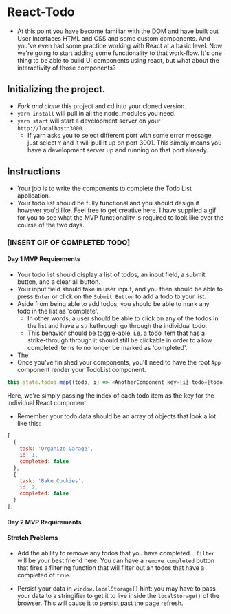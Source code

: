 # React-Todo

- At this point you have become familiar with the DOM and have built out User Interfaces HTML and CSS and some custom components. And you've even had some practice working with React at a basic level. Now we're going to start adding some functionality to that work-flow. It's one thing to be able to build UI components using react, but what about the interactivity of those components?

## Initializing the project.

- _Fork and clone_ this project and cd into your cloned version.
- `yarn install` will pull in all the node_modules you need.
- `yarn start` will start a development server on your `http://localhost:3000`.
  - If yarn asks you to select different port with some error message, just select `Y` and it will pull it up on port 3001. This simply means you have a development server up and running on that port already.

## Instructions

- Your job is to write the components to complete the Todo List application.
- Your todo list should be fully functional and you should design it however you'd like. Feel free to get creative here. I have supplied a gif for you to see what the MVP functionality is required to look like over the course of the two days.

### [**INSERT GIF OF COMPLETED TODO**]

#### Day 1 MVP Requirements

- Your todo list should display a list of todos, an input field, a submit button, and a clear all button.
- Your input field should take in user input, and you then should be able to press `Enter` or click on the `Submit Button` to add a todo to your list.
- Aside from being able to add todos, you should be able to mark any todo in the list as 'complete'.
  - In other words, a user should be able to click on any of the todos in the list and have a strikethrough go through the individual todo.
  - This behavior should be toggle-able, i.e. a todo item that has a strike-through through it should still be clickable in order to allow completed items to no longer be marked as 'completed'.
- The
- Once you've finished your components, you'll need to have the root `App` component render your TodoList component.

```js
this.state.todos.map((todo, i) => <AnotherComponent key={i} todo={todo} />);
```

Here, we're simply passing the index of each todo item as the key for the individual React component.

- Remember your todo data should be an array of objects that look a lot like this:

```js
[
  {
    task: 'Organize Garage',
    id: 1,
    completed: false
  },
  {
    task: 'Bake Cookies',
    id: 2,
    completed: false
  }
];
```

#### Day 2 MVP Requirements

#### Stretch Problems

- Add the ability to remove any todos that you have completed. `.filter` will be your best friend here. You can have a `remove completed` button that fires a filtering function that will filter out an todos that have a completed of `true`.

- Persist your data in `window.localStorage()` hint: you may have to pass your data to a stringifier to get it to live inside the `localStorage()` of the browser. This will cause it to persist past the page refresh.
